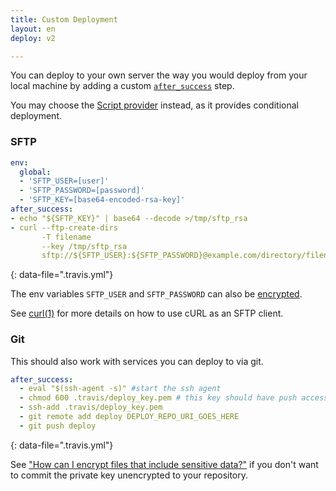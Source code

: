 ```yaml
---
title: Custom Deployment
layout: en
deploy: v2

---
```


You can deploy to your own server the way you would deploy from your local
machine by adding a custom [`after_success`](/user/customizing-the-build/) step.

You may choose the [Script provider](/user/deployment/script/) instead, as it
provides conditional deployment.

### SFTP

```yaml
env:
  global:
  - 'SFTP_USER=[user]'
  - 'SFTP_PASSWORD=[password]'
  - 'SFTP_KEY=[base64-encoded-rsa-key]'
after_success:
- echo "${SFTP_KEY}" | base64 --decode >/tmp/sftp_rsa
- curl --ftp-create-dirs
       -T filename
       --key /tmp/sftp_rsa
       sftp://${SFTP_USER}:${SFTP_PASSWORD}@example.com/directory/filename
```
{: data-file=".travis.yml"}

The env variables `SFTP_USER` and `SFTP_PASSWORD` can also be
[encrypted](/user/encryption-keys/).

See [curl(1)](http://curl.haxx.se/docs/manpage.html) for more details on how to
use cURL as an SFTP client.

### Git

This should also work with services you can deploy to via git.

```yaml
after_success:
  - eval "$(ssh-agent -s)" #start the ssh agent
  - chmod 600 .travis/deploy_key.pem # this key should have push access
  - ssh-add .travis/deploy_key.pem
  - git remote add deploy DEPLOY_REPO_URI_GOES_HERE
  - git push deploy
```
{: data-file=".travis.yml"}

See ["How can I encrypt files that include sensitive data?"](/user/travis-ci-for-private/#how-can-i-encrypt-files-that-include-sensitive-data) if you don't want to commit the private key unencrypted to your repository.
